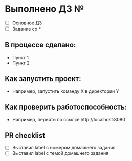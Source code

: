 # Выполнено ДЗ №

- [ ] Основное ДЗ
- [ ] Задание со *

## В процессе сделано:

- Пункт 1
- Пункт 2

## Как запустить проект:

- Например, запустить команду X в директории Y

## Как проверить работоспособность:

- Например, перейти по ссылке http://localhost:8080

## PR checklist

- [ ] Выставил label с номером домашнего задания
- [ ] Выставил label с темой домашнего задания
